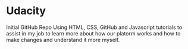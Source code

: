 # Udacity
Initial GitHub Repo
Using HTML, CSS, GitHub and Javascript tutorials to assist in my job to learn more about how our platorm works and how to make changes and understand it more myself.
